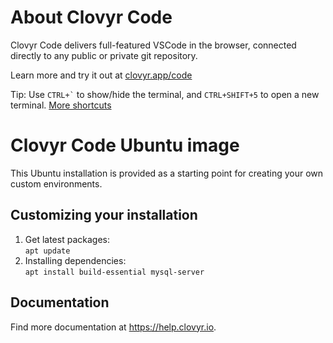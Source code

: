 # About Clovyr Code

Clovyr Code delivers full-featured VSCode in the browser, connected directly to
any public or private git repository.

Learn more and try it out at [clovyr.app/code](https://clovyr.app/code)

Tip: Use `` CTRL+` `` to show/hide the terminal, and `CTRL+SHIFT+5` to open a new
terminal. [More shortcuts](https://help.clovyr.io/code/keyboard-shortcuts)

# Clovyr Code Ubuntu image

This Ubuntu installation is provided as a starting point for creating your own
custom environments.

## Customizing your installation

1. Get latest packages:  
`apt update`
2. Installing dependencies:  
`apt install build-essential mysql-server`

## Documentation

Find more documentation at https://help.clovyr.io.
